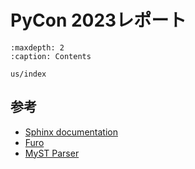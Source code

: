 # PyCon 2023レポート

```{toctree}
:maxdepth: 2
:caption: Contents

us/index
```

## 参考

* [Sphinx documentation](https://www.sphinx-doc.org/ja/master)
* [Furo](https://pradyunsg.me/furo/)
* [MyST Parser](https://myst-parser.readthedocs.io/en/latest/)

